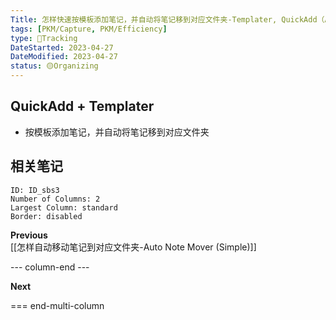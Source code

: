 ```yaml
---
Title: 怎样快速按模板添加笔记，并自动将笔记移到对应文件夹-Templater, QuickAdd（Advanced）
tags: [PKM/Capture, PKM/Efficiency]
type: 💪Tracking
DateStarted: 2023-04-27
DateModified: 2023-04-27
status: 🟡Organizing
---
```


## QuickAdd + Templater

- 按模板添加笔记，并自动将笔记移到对应文件夹

## 相关笔记

```start-multi-column
ID: ID_sbs3
Number of Columns: 2
Largest Column: standard
Border: disabled
```

**Previous**  
[[怎样自动移动笔记到对应文件夹-Auto Note Mover (Simple)]]

--- column-end ---

**Next**

=== end-multi-column
